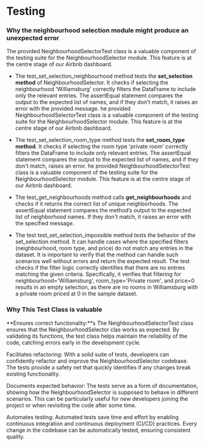# Testing

### Why the neighbourhood selection module might produce an unexpected error
The provided NeighbourhoodSelectorTest class is a valuable component of the testing suite for the NeighbourhoodSelector module. This feature is at the centre stage of our Airbnb dashboard.
- The test_set_selection_neighbourhood method tests the **set_selection method** of NeighbourhoodSelector. It checks if selecting the neighbourhood 'Williamsburg' correctly filters the DataFrame to include only the relevant entries. The assertEqual statement compares the output to the expected list of names, and if they don't match, it raises an error with the provided message.
he provided NeighbourhoodSelectorTest class is a valuable component of the testing suite for the NeighbourhoodSelector module. This feature is at the centre stage of our Airbnb dashboard.


- The test_set_selection_room_type method tests the **set_room_type method**. It checks if selecting the room type 'private room' correctly filters the DataFrame to include only relevant entries. The assertEqual statement compares the output to the expected list of names, and if they don't match, raises an error.
he provided NeighbourhoodSelectorTest class is a valuable component of the testing suite for the NeighbourhoodSelector module. This feature is at the centre stage of our Airbnb dashboard.


- The test_get_neighbourhoods method calls **get_neighbourhoods** and checks if it returns the correct list of unique neighborhoods. The assertEqual statement compares the method’s output to the expected list of neighborhood names. If they don't match, it raises an error with the specified message.


- The test test_set_selection_impossible method tests the behavior of the set_selection method. It can handle cases where the specified filters (neighbourhood, room type, and price) do not match any entries in the dataset. It is important to verify that the method can handle such scenarios well without errors and return the expected result.
The test checks if the filter logic correctly identifies that there are no entries matching the given criteria. Specifically, it verifies that filtering for neighbourhood='Williamsburg', room_type='Private room', and price=0 results in an empty selection, as there are no rooms in Williamsburg with a private room priced at 0 in the sample dataset.

### Why This Test Class is valuable
**Ensures correct functionality:**s
The NeighbourhoodSelectorTest class ensures that the NeighbourhoodSelector clas works as expected. By validating its functions, the test class helps maintain the reliability of the code, catching errors early in the development cycle.

Facilitates refactoring:
With a solid suite of tests, developers can confidently refactor and improve the NeighbourhoodSelector codebase. The tests provide a safety net that quickly identifies if any changes break existing functionality.

Documents expected behavior:
The tests serve as a form of documentation, showing how the NeighbourhoodSelector is supposed to behave in different scenarios. This can be particularly useful for new developers joining the project or when revisiting the code after some time.

Automates testing:
Automated tests save time and effort by enabling continuous integration and continuous deployment (CI/CD) practices. Every change in the codebase can be automatically tested, ensuring consistent quality.